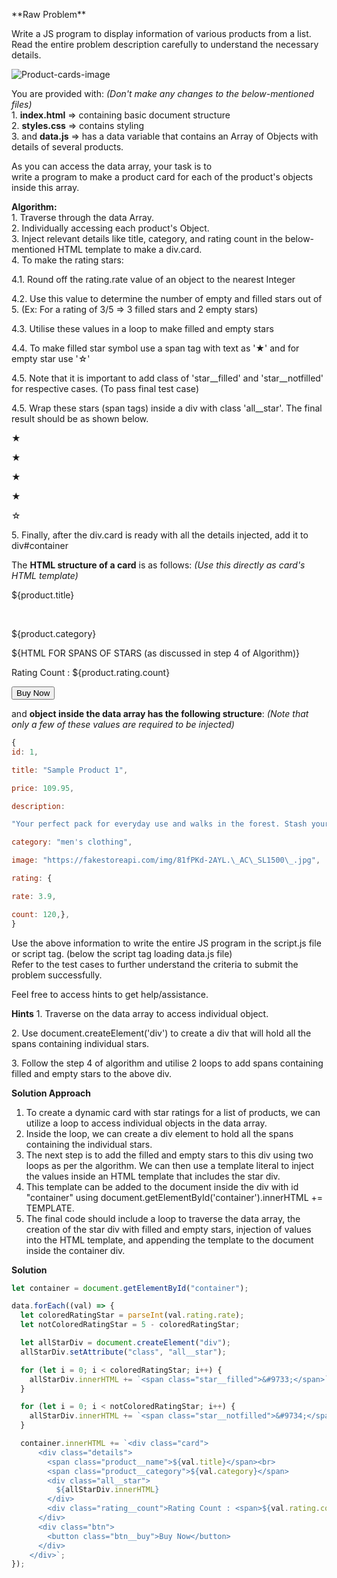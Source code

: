 \*\*Raw Problem\*\*

Write a JS program to display information of various products from a list.  
Read the entire problem description carefully to understand the necessary details.

![Product-cards-image](https://i.postimg.cc/zBPg0k5B/Product-Card-Image.png)

You are provided with: _(Don't make any changes to the below-mentioned files)_  
1\. **index.html** => containing basic document structure  
2. **styles.css** => contains styling  
3\. and **data.js** => has a data variable that contains an Array of Objects with details of several products.

As you can access the data array, your task is to  
write a program to make a product card for each of the product's objects inside this array.

**Algorithm:**  
1\. Traverse through the data Array.  
2\. Individually accessing each product's Object.  
3\. Inject relevant details like title, category, and rating count in the below-mentioned HTML template to make a div.card.  
4\. To make the rating stars:

4.1. Round off the rating.rate value of an object to the nearest Integer

4.2. Use this value to determine the number of empty and filled stars out of 5. (Ex: For a rating of 3/5 => 3 filled stars and 2 empty stars)

4.3. Utilise these values in a loop to make filled and empty stars

4.4. To make filled star symbol use a span tag with text as '&#9733;' and for empty star use '&#9734;'

4.5. Note that it is important to add class of 'star\_\_filled' and 'star\_\_notfilled' for respective cases. (To pass final test case)

4.5. Wrap these stars (span tags) inside a div with class 'all\_\_star'. The final result should be as shown below.

<div class="all\_\_star">

<span class="star\_\_filled">&#9733;</span>

<span class="star\_\_filled">&#9733;</span>

<span class="star\_\_filled">&#9733;</span>

<span class="star\_\_filled">&#9733;</span>

<span class="star\_\_notfilled">&#9734;</span>

</div>

5\. Finally, after the div.card is ready with all the details injected, add it to div#container

The **HTML structure of a card** is as follows: _(Use this directly as card's HTML template)_

<div class="card">

<div class="details">

<span class="product\_\_name">${product.title}</span>

<br>

<span class="product\_\_category">${product.category}</span>

<div class="all\_\_star">

${HTML FOR SPANS OF STARS (as discussed in step 4 of Algorithm)}

</div>

<div class="rating\_\_count">Rating Count : <span>${product.rating.count}</span></div>

</div>

<div class="btn">

<button class="btn\_\_buy">Buy Now</button>

</div>

</div>  
  
and **object inside the data array has the following structure**: _(Note that only a few of these values are required to be injected)_

```js
{
id: 1,

title: "Sample Product 1",

price: 109.95,

description:

"Your perfect pack for everyday use and walks in the forest. Stash your laptop (up to 15 inches) in the padded sleeve, your every day",

category: "men's clothing",

image: "https://fakestoreapi.com/img/81fPKd-2AYL.\_AC\_SL1500\_.jpg",

rating: {

rate: 3.9,

count: 120,},
}
```

Use the above information to write the entire JS program in the script.js file or script tag. (below the script tag loading data.js file)  
Refer to the test cases to further understand the criteria to submit the problem successfully.

Feel free to access hints to get help/assistance.

**Hints**
1\. Traverse on the data array to access individual object.

2\. Use document.createElement('div') to create a div that will hold all the spans containing individual stars.

3\. Follow the step 4 of algorithm and utilise 2 loops to add spans containing filled and empty stars to the above div.

**Solution Approach**

1. To create a dynamic card with star ratings for a list of products, we can utilize a loop to access individual objects in the data array.
2. Inside the loop, we can create a div element to hold all the spans containing the individual stars.
3. The next step is to add the filled and empty stars to this div using two loops as per the algorithm. We can then use a template literal to inject the values inside an HTML template that includes the star div.
4. This template can be added to the document inside the div with id "container" using document.getElementById('container').innerHTML += TEMPLATE.
5. The final code should include a loop to traverse the data array, the creation of the star div with filled and empty stars, injection of values into the HTML template, and appending the template to the document inside the container div.

**Solution**

```js
let container = document.getElementById("container");

data.forEach((val) => {
  let coloredRatingStar = parseInt(val.rating.rate);
  let notColoredRatingStar = 5 - coloredRatingStar;

  let allStarDiv = document.createElement("div");
  allStarDiv.setAttribute("class", "all__star");

  for (let i = 0; i < coloredRatingStar; i++) {
    allStarDiv.innerHTML += `<span class="star__filled">&#9733;</span>`;
  }

  for (let i = 0; i < notColoredRatingStar; i++) {
    allStarDiv.innerHTML += `<span class="star__notfilled">&#9734;</span>`;
  }

  container.innerHTML += `<div class="card">
      <div class="details">
        <span class="product__name">${val.title}</span><br>
        <span class="product__category">${val.category}</span>
        <div class="all__star">
          ${allStarDiv.innerHTML}
        </div>
        <div class="rating__count">Rating Count : <span>${val.rating.count}</span></div>
      </div>
      <div class="btn">
        <button class="btn__buy">Buy Now</button>
      </div>
    </div>`;
});
```
